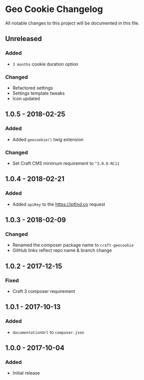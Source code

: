 # Geo Cookie Changelog

All notable changes to this project will be documented in this file.

## Unreleased

### Added
- `3 months` cookie duration option

### Changed
- Refactored settings
- Settings template tweaks
- Icon updated

## 1.0.5 - 2018-02-25

### Added
- Added `geocookie()` twig extension

### Changed
- Set Craft CMS minimum requirement to `^3.0.0-RC11`

## 1.0.4 - 2018-02-21

### Added
- Added `apiKey` to the https://ipfind.co request

## 1.0.3 - 2018-02-09

### Changed
- Renamed the composer package name to `craft-geocookie`
- GitHub links reflect repo name & branch change

## 1.0.2 - 2017-12-15

### Fixed
- Craft 3 composer requirement

## 1.0.1 - 2017-10-13

### Added
- `documentationUrl` to `composer.json`

## 1.0.0 - 2017-10-04

### Added
- Initial release
